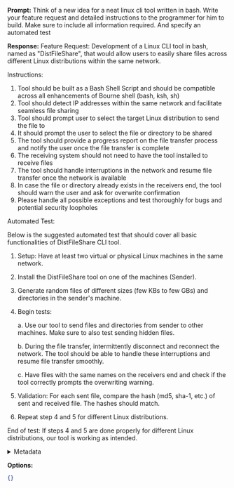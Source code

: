 **Prompt:**
Think of a new idea for a neat linux cli tool written in bash. Write your feature request and detailed instructions to the programmer for him to build. Make sure to include all information required. And specify an automated test

**Response:**
Feature Request:
Development of a Linux CLI tool in bash, named as "DistFileShare", that would allow users to easily share files across different Linux distributions within the same network.

Instructions:
1. Tool should be built as a Bash Shell Script and should be compatible across all enhancements of Bourne shell (bash, ksh, sh)
2. Tool should detect IP addresses within the same network and facilitate seamless file sharing
3. Tool should prompt user to select the target Linux distribution to send the file to
4. It should prompt the user to select the file or directory to be shared
5. The tool should provide a progress report on the file transfer process and notify the user once the file transfer is complete
6. The receiving system should not need to have the tool installed to receive files
7. The tool should handle interruptions in the network and resume file transfer once the network is available
8. In case the file or directory already exists in the receivers end, the tool should warn the user and ask for overwrite confirmation
9. Please handle all possible exceptions and test thoroughly for bugs and potential security loopholes

Automated Test:

Below is the suggested automated test that should cover all basic functionalities of DistFileShare CLI tool.

1. Setup: Have at least two virtual or physical Linux machines in the same network.
2. Install the DistFileShare tool on one of the machines (Sender).
3. Generate random files of different sizes (few KBs to few GBs) and directories in the sender's machine.
4. Begin tests:

   a. Use our tool to send files and directories from sender to other machines. Make sure to also test sending hidden files.
   
   b. During the file transfer, intermittently disconnect and reconnect the network. The tool should be able to handle these interruptions and resume file transfer smoothly.
   
   c. Have files with the same names on the receivers end and check if the tool correctly prompts the overwriting warning.
   
5. Validation: For each sent file, compare the hash (md5, sha-1, etc.) of sent and received file. The hashes should match.
6. Repeat step 4 and 5 for different Linux distributions.
   
End of test: If steps 4 and 5 are done properly for different Linux distributions, our tool is working as intended.

<details><summary>Metadata</summary>

- Duration: 37988 ms
- Datetime: 2023-08-30T18:56:31.929126
- Model: gpt-4-0613

</details>

**Options:**
```json
{}
```

